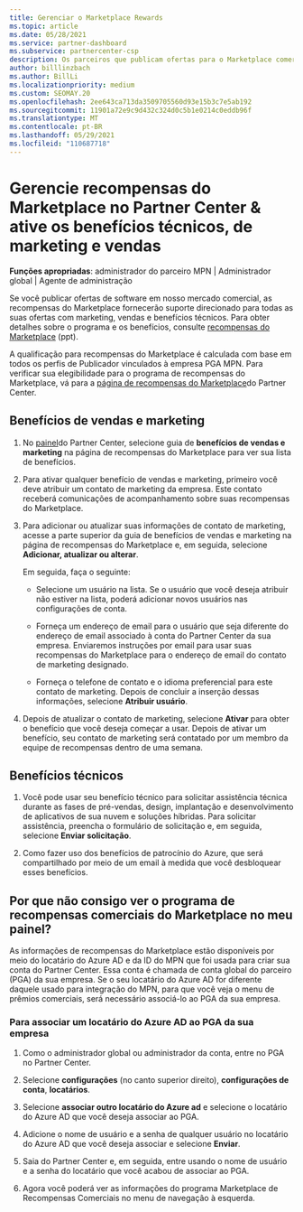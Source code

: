 ```yaml
---
title: Gerenciar o Marketplace Rewards
ms.topic: article
ms.date: 05/28/2021
ms.service: partner-dashboard
ms.subservice: partnercenter-csp
description: Os parceiros que publicam ofertas para o Marketplace comercial estão qualificados para os benefícios que oferecem suporte de marketing.
author: billlinzbach
ms.author: BillLi
ms.localizationpriority: medium
ms.custom: SEOMAY.20
ms.openlocfilehash: 2ee643ca713da3509705560d93e15b3c7e5ab192
ms.sourcegitcommit: 11901a72e9c9d432c324d0c5b1e0214c0eddb96f
ms.translationtype: MT
ms.contentlocale: pt-BR
ms.lasthandoff: 05/29/2021
ms.locfileid: "110687718"
---
```

# <a name="manage-marketplace-rewards-in-partner-center--activate-marketing-sales-and-technical-benefits"></a>Gerencie recompensas do Marketplace no Partner Center & ative os benefícios técnicos, de marketing e vendas

**Funções apropriadas**: administrador do parceiro MPN | Administrador global | Agente de administração

Se você publicar ofertas de software em nosso mercado comercial, as recompensas do Marketplace fornecerão suporte direcionado para todas as suas ofertas com marketing, vendas e benefícios técnicos. Para obter detalhes sobre o programa e os benefícios, consulte [recompensas do Marketplace](https://aka.ms/marketplacerewards) (ppt).

A qualificação para recompensas do Marketplace é calculada com base em todos os perfis de Publicador vinculados à empresa PGA MPN. Para verificar sua elegibilidade para o programa de recompensas do Marketplace, vá para a [página de recompensas do Marketplace](https://partner.microsoft.com/dashboard/mpn/program/commercialmarketplace)do Partner Center.

## <a name="sales-and-marketing-benefits"></a>Benefícios de vendas e marketing

1. No [painel](https://partner.microsoft.com/dashboard)do Partner Center, selecione guia de **benefícios de vendas e marketing** na página de recompensas do Marketplace para ver sua lista de benefícios.

2. Para ativar qualquer benefício de vendas e marketing, primeiro você deve atribuir um contato de marketing da empresa. Este contato receberá comunicações de acompanhamento sobre suas recompensas do Marketplace.

3. Para adicionar ou atualizar suas informações de contato de marketing, acesse a parte superior da guia de benefícios de vendas e marketing na página de recompensas do Marketplace e, em seguida, selecione **Adicionar, atualizar ou alterar**.

   Em seguida, faça o seguinte:

   - Selecione um usuário na lista. Se o usuário que você deseja atribuir não estiver na lista, poderá adicionar novos usuários nas configurações de conta.

   - Forneça um endereço de email para o usuário que seja diferente do endereço de email associado à conta do Partner Center da sua empresa. Enviaremos instruções por email para usar suas recompensas do Marketplace para o endereço de email do contato de marketing designado.

   - Forneça o telefone de contato e o idioma preferencial para este contato de marketing. Depois de concluir a inserção dessas informações, selecione **Atribuir usuário**.

4. Depois de atualizar o contato de marketing, selecione **Ativar** para obter o benefício que você deseja começar a usar. Depois de ativar um benefício, seu contato de marketing será contatado por um membro da equipe de recompensas dentro de uma semana.

## <a name="technical-benefits"></a>Benefícios técnicos

1. Você pode usar seu benefício técnico para solicitar assistência técnica durante as fases de pré-vendas, design, implantação e desenvolvimento de aplicativos de sua nuvem e soluções híbridas. Para solicitar assistência, preencha o formulário de solicitação e, em seguida, selecione **Enviar solicitação**.

2. Como fazer uso dos benefícios de patrocínio do Azure, que será compartilhado por meio de um email à medida que você desbloquear esses benefícios.

## <a name="why-cant-i-see-the-commercial-marketplace-rewards-program-on-my-dashboard"></a>Por que não consigo ver o programa de recompensas comerciais do Marketplace no meu painel?

As informações de recompensas do Marketplace estão disponíveis por meio do locatário do Azure AD e da ID do MPN que foi usada para criar sua conta do Partner Center. Essa conta é chamada de conta global do parceiro (PGA) da sua empresa. Se o seu locatário do Azure AD for diferente daquele usado para integração do MPN, para que você veja o menu de prêmios comerciais, será necessário associá-lo ao PGA da sua empresa.

### <a name="to-associate-an-azure-ad-tenant-with-the-pga-of-your-company"></a>Para associar um locatário do Azure AD ao PGA da sua empresa

1. Como o administrador global ou administrador da conta, entre no PGA no Partner Center.

2. Selecione **configurações** (no canto superior direito), **configurações de conta**, **locatários**.

3. Selecione **associar outro locatário do Azure ad** e selecione o locatário do Azure AD que você deseja associar ao PGA.

4. Adicione o nome de usuário e a senha de qualquer usuário no locatário do Azure AD que você deseja associar e selecione **Enviar**.

5. Saia do Partner Center e, em seguida, entre usando o nome de usuário e a senha do locatário que você acabou de associar ao PGA.

6. Agora você poderá ver as informações do programa Marketplace de Recompensas Comerciais no menu de navegação à esquerda.
